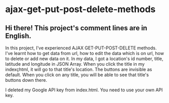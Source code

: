 # ajax-get-put-post-delete-methods

## Hi there! This project's comment lines are in English.

In this project, I've experienced AJAX GET-PUT-POST-DELETE methods. I've learnt how to get data from url, how to edit the data which is on url, how to delete or add new data on it. In my data, I got a location's id number, title, latitude and longitude in JSON Array. When you click the title in my indexçhtml, it will go to that title's location. The buttons are invisible as default. When you click on any title, you will be able to see that title's buttons down there.

I deleted my Google API key from index.html. You need to use your own API key. 